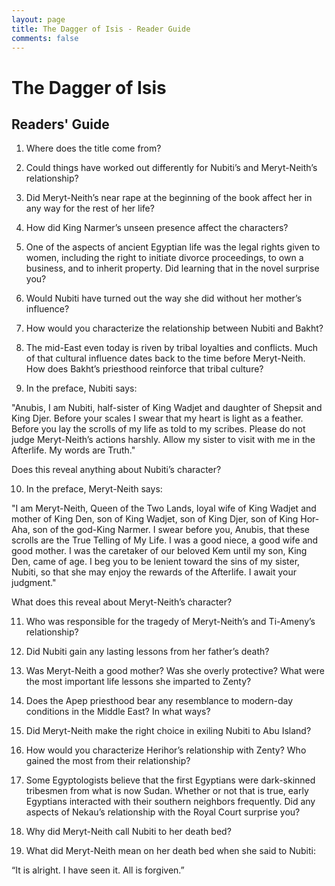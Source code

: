 ```yaml
---
layout: page
title: The Dagger of Isis - Reader Guide
comments: false
---
```

# The Dagger of Isis

## Readers' Guide

1. Where does the title come from?

2. Could things have worked out differently for Nubiti’s and Meryt-Neith’s relationship? 

3. Did Meryt-Neith’s near rape at the beginning of the book affect her in any way for the rest of her life?

4. How did King Narmer’s unseen presence affect the characters? 

5. One of the aspects of ancient Egyptian life was the legal rights given to women, including the right to initiate divorce proceedings, to own a business, and to inherit property. Did learning that in the novel surprise you?

6. Would Nubiti have turned out the way she did without her mother’s influence?

7. How would you characterize the relationship between Nubiti and Bakht? 

8. The mid-East even today is riven by tribal loyalties and conflicts. Much of that cultural influence dates back to the time before Meryt-Neith. How does Bakht’s priesthood reinforce that tribal culture?

9. In the preface, Nubiti says: 

"Anubis, I am Nubiti, half-sister of King Wadjet and daughter of Shepsit and King Djer. Before your scales I swear that my heart is light as a feather. Before you lay the scrolls of my life as told to my scribes. Please do not judge Meryt-Neith’s actions harshly. Allow my sister to visit with me in the Afterlife. My words are Truth."  

Does this reveal anything about Nubiti’s character?

10. In the preface, Meryt-Neith says: 

"I am Meryt-Neith, Queen of the Two Lands, loyal wife of King Wadjet and mother of King Den, son of King Wadjet, son of King Djer, son of King Hor-Aha, son of the god-King Narmer. I swear before you, Anubis, that these scrolls are the True Telling of My Life. I was a good niece, a good wife and good mother. I was the caretaker of our beloved Kem until my son, King Den, came of age. I beg you to be lenient toward the sins of my sister, Nubiti, so that she may enjoy the rewards of the Afterlife. I await your judgment." 

What does this reveal about Meryt-Neith’s character? 

11. Who was responsible for the tragedy of Meryt-Neith’s and Ti-Ameny’s relationship?

12. Did Nubiti gain any lasting lessons from her father’s death?

13. Was Meryt-Neith a good mother? Was she overly protective? What were the most important life lessons she imparted to Zenty?

14. Does the Apep priesthood bear any resemblance to modern-day conditions in the Middle East? In what ways?

15. Did Meryt-Neith make the right choice in exiling Nubiti to Abu Island?

16. How would you characterize Herihor’s relationship with Zenty? Who gained the most from their relationship?

17. Some Egyptologists believe that the first Egyptians were dark-skinned tribesmen from what is now Sudan. Whether or not that is true, early Egyptians interacted with their southern neighbors frequently. Did any aspects of Nekau’s relationship with the Royal Court surprise you? 

18. Why did Meryt-Neith call Nubiti to her death bed? 

19. What did Meryt-Neith mean on her death bed when she said to Nubiti: 

“It is alright. I have seen it. All is forgiven.”